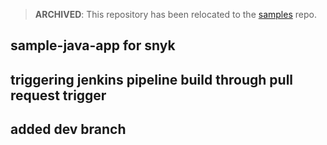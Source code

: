 > **ARCHIVED**: This repository has been relocated to the [samples](https://github.com/buildpack/samples/) repo.

## sample-java-app for snyk

## triggering jenkins pipeline build through pull request trigger

## added dev branch


